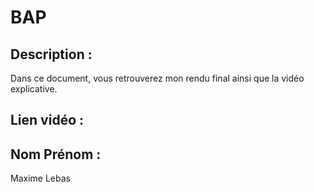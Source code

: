 # BAP

## Description : 

Dans ce document, vous retrouverez mon rendu final ainsi que la vidéo explicative.

## Lien vidéo : 



## Nom Prénom : 

Maxime Lebas